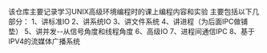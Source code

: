该仓库主要记录学习UNIX高级环境编程时的课上编程内容和实验
主要包括以下几部分：
1、讲标准IO 
2、讲系统IO
3、讲文件系统
4、讲进程（为后面IPC做铺垫）
5、讲并发--从信号角度和线程角度
6、高级IO
7、进程间通信IPC
8、基于IPV4的流媒体广播系统
